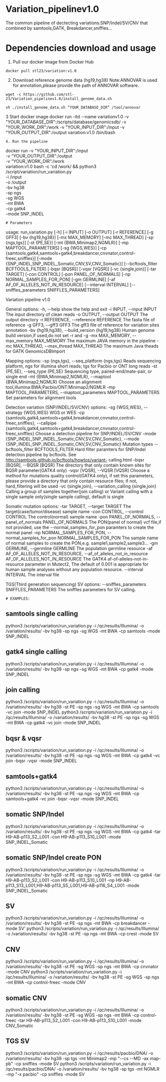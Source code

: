 # Variation_pipelinev1.0
The common pipeline of dectecting variations:SNP/Indel/SV/CNV that combined by samtools,GATK, Breakdancer,sniffles...
# Dependencies download and usage
1. Pull our docker image from Docker Hub 
```
docker pull stl23/variation:v1.0
```
2. Download reference genome data (hg19,hg38) 
Note:ANNOVAR is used for annotation,please provide the path of ANNOVAR software.
```
wget -c https://github.com/stl-23/Variation_pipelinev1.0/install_genome_data.sh

sh ./install_genome_data.sh “YOUR_DATABASE_DIR” /tool/annovar
```
3 Start docker image
docker run -itd --name variationv1.0 -v "YOUR_DATABASE_DIR":/scripts/database/genomicsdb/ -v “YOUR_WORK_DIR”:/work -v "YOUR_INPUT_DIR":/input -v "YOUR_OUTPUT_DIR":/output variation:v1.0 /bin/bash
```
4. Run the pipeline
```
docker run -v "YOUR_INPUT_DIR":/input\
-v "YOUR_OUTPUT_DIR":/output \
-v “YOUR_WORK_DIR”:/work \
variation:v1.0 bash -c 'cd /work/ && python3 /script/variation/run_variation.py \
-i /input \
-o /output \
-bv hg38 \
-sp ngs \
-sg WGS \
-mt BWA \
-cp gatk4 \
-mode SNP_INDEL
```
# Parameters
```
usage: run_variation.py [-h] [-i INPUT] [-o OUTPUT] [-r REFERENCE] [-g GFF3]
                        [-bv {hg19,hg38}] [-mx MAX_MEMORY] [-mc MAX_THREAD]
                        [-sp {ngs,tgs}] [-st {PE,SE}]
                        [-mt {BWA,Minimap2,NGMLR}] [-mp MAPTOOL_PARAMETERS]
                        [-sg {WGS,WES}]
                        [-cp {samtools,gatk4,samtools+gatk4,breakdancer,cnvnator,control-freec,sniffles}]
                        [-mode {SNP_INDEL,SNP_INDEL_Somatic,CNV,SV,CNV_Somatic}]
                        [--bcftools_filter BCFTOOLS_FILTER] [-bqsr [BQSR]]
                        [-vqsr [VQSR]] [-vc {single,join}] [-tar TARGET]
                        [-con CONTROL] [-pon PANEL_OF_NORMALS]
                        [-np NORMAL_SAMPLES_FOR_PON] [-gm GERMLINE]
                        [-af AF_OF_ALLELES_NOT_IN_RESOURCE]
                        [--interval INTERVAL]
                        [--sniffles_parameters SNIFFLES_PARAMETERS]

Variation pipeline v1.0

General options:
  -h, --help            show the help and exit
  -i INPUT, --input INPUT
                        The input directory of clean reads
  -o OUTPUT, --output OUTPUT
                        The output directory
  -r REFERENCE, --reference REFERENCE
                        The fasta file of reference
  -g GFF3, --gff3 GFF3  The gff3 file of reference for variation sites
                        annotation
  -bv {hg19,hg38}, --build_version {hg19,hg38}
                        Human genome build version,if used,do not set -r and
                        -g
  -mx MAX_MEMORY, --max_memory MAX_MEMORY
                        The maximum JAVA memory in the pipeline
  -mc MAX_THREAD, --max_thread MAX_THREAD
                        The maximum Java theads for GATK GenomicsDBImport

Mapping options:
  -sp {ngs,tgs}, --seq_platform {ngs,tgs}
                        Reads sequencing platform, ngs for illumina short
                        reads; tgs for Pacbio or ONT long reads
  -st {PE,SE}, --seq_type {PE,SE}
                        Sequencing type, paired-end/mate-pair, or single end
  -mt {BWA,Minimap2,NGMLR}, --maptool {BWA,Minimap2,NGMLR}
                        Choose an alignment
                        tool,illumina:BWA;Pacbio/ONT:Minimap2/NGMLR
  -mp MAPTOOL_PARAMETERS, --maptool_parameters MAPTOOL_PARAMETERS
                        Set parameters for alignment tools

Detection variation (SNP/INDEL/SV/CNV) options:
  -sg {WGS,WES}, --strategy {WGS,WES}
                        WGS or WES
  -cp {samtools,gatk4,samtools+gatk4,breakdancer,cnvnator,control-freec,sniffles}, --callpipe {samtools,gatk4,samtools+gatk4,breakdancer,cnvnator,control-freec,sniffles}
                        Choose a detection pipeline for SNP/INDEL/SV/CNV
  -mode {SNP_INDEL,SNP_INDEL_Somatic,CNV,SV,CNV_Somatic}, --mode {SNP_INDEL,SNP_INDEL_Somatic,CNV,SV,CNV_Somatic}
                        Mutation types
  --bcftools_filter BCFTOOLS_FILTER
                        Hard filter paramters for SNP/Indel detection pipeline
                        by bcftools. See
                        http://samtools.github.io/bcftools/howtos/variant-
                        calling.html
  -bqsr [BQSR], --BQSR [BQSR]
                        The directory that only contain known sites for BQSR
                        parameter(GATK4 only)
  -vqsr [VQSR], --VQSR [VQSR]
                        Choose a method for mutations quality control(GATK4
                        only), if set this parameters, please provide a
                        directory that only contain resource files; if not,
                        hard_filtering will be used
  -vc {single,join}, --variation_calling {single,join}
                        Calling a group of samples together(join calling) or
                        Variant calling with a single sample only(single
                        sample calling), default is single

Somatic mutation options:
  -tar TARGET, --target TARGET
                        The target(case/tumor/disease) sample name
  -con CONTROL, --control CONTROL
                        The control(normal) sample name
  -pon PANEL_OF_NORMALS, --panel_of_normals PANEL_OF_NORMALS
                        The PON(panel of normal) vcf file,if not provided, use
                        the --normal_samples_for_pon paramters to create the
                        normal panel
  -np NORMAL_SAMPLES_FOR_PON, --normal_samples_for_pon NORMAL_SAMPLES_FOR_PON
                        The sample name of normal samples to create the
                        PON,e.g. sample1,sample2,sample3...
  -gm GERMLINE, --germline GERMLINE
                        The population germline resource
  -af AF_OF_ALLELES_NOT_IN_RESOURCE, --af_of_alleles_not_in_resource AF_OF_ALLELES_NOT_IN_RESOURCE
                        The GATK4 af-of-alleles-not-in-resource parameter in
                        Mutect2, The default of 0.001 is appropriate for human
                        sample analyses without any population resource.
  --interval INTERVAL   The interval file

TGS(Third generation sequencing) SV options:
  --sniffles_parameters SNIFFLES_PARAMETERS
                        The sniffles parameters for SV calling.
```
# EXAMPLES:
```
## samtools single calling
python3 /scripts/variation/run_variation.py -i /qc/results/Illumina/ -o /variation/results/ -bv hg38 -sp ngs -sg WGS -mt BWA -cp samtools -mode SNP_INDEL
## gatk4 single calling
python3 /scripts/variation/run_variation.py -i /qc/results/Illumina/ -o /variation/results/ -bv hg38 -sp ngs -sg WGS -mt BWA -cp gatk4 -mode SNP_INDEL
## join calling
python3 /scripts/variation/run_variation.py -i /qc/results/Illumina/ -o /variation/results/ -bv hg38 -st PE -sp ngs -sg WGS -mt BWA -cp samtools -vc join -mode SNP_INDEL
python3 /scripts/variation/run_variation.py -i /qc/results/Illumina/ -o /variation/results/ -bv hg38 -st PE -sp ngs -sg WGS -mt BWA -cp gatk4 -vc join -mode SNP_INDEL
## bqsr & vqsr
python3 /scripts/variation/run_variation.py -i /qc/results/Illumina/ -o /variation/results/ -bv hg38 -st PE -sp ngs -sg WGS -mt BWA -cp gatk4 -vc join -bqsr -vqsr -mode SNP_INDEL
## samtools+gatk4
python3 /scripts/variation/run_variation.py -i /qc/results/Illumina/ -o /variation/results/ -bv hg38 -st PE -sp ngs -sg WGS -mt BWA -cp samtools+gatk4 -vc join -bqsr -vqsr -mode SNP_INDEL
## somatic SNP/Indel
python3 /scripts/variation/run_variation.py -i /qc/results/Illumina/ -o /variation/results/ -bv hg38 -st PE -sp ngs -sg WGS -mt BWA -cp gatk4 -tar H9-AB-p113_S2_L001 -con H9-AB-p113_S10_L001 -mode SNP_INDEL_Somatic
## somatic SNP/Indel create PON
python3 /scripts/variation/run_variation.py -i /qc/results/Illumina/ -o /variation/results/ -bv hg38 -st PE -sp ngs -sg WGS -mt BWA -cp gatk4 -tar H9-AB-p113_S2_L001 -con H9-AB-p113_S10_L001 -np H9-AB-p113_S13_L001,H9-AB-p113_S5_L001,H9-AB-p116_S4_L001 -mode SNP_INDEL_Somatic
## SV
python3 /scripts/variation/run_variation.py -i /qc/results/Illumina/ -o /variation/results/ -bv hg38 -st PE -sp ngs -mt BWA -cp breakdancer -mode SV'
python3 /scripts/variation/run_variation.py -i /qc/results/Illumina/ -o /variation/results/ -bv hg38 -st PE -sp ngs -mt BWA -cp crest -mode SV
## CNV
python3 /scripts/variation/run_variation.py -i /qc/results/Illumina/ -o /variation/results/ -bv hg38 -st PE -sg WGS -sp ngs -mt BWA -cp cnvnator -mode CNV
python3 /scripts/variation/run_variation.py -i /qc/results/Illumina/ -o /variation/results/ -bv hg38 -st PE -sg WGS -sp ngs -mt BWA -cp control-freec -mode CNV
## somatic CNV 
python3 /scripts/variation/run_variation.py -i /qc/results/Illumina/ -o /variation/results/ -bv hg38 -st PE -sg WGS -sp ngs -mt BWA -cp control-freec -tar H9-AB-p113_S2_L001 -con H9-AB-p113_S10_L001 -mode CNV_Somatic
## TGS SV 
python3 /scripts/variation/run_variation.py -i /qc/results/pacbio/DNA/ -o /variation/results/ -bv hg38 -sp tgs -mt Minimap2 -mp "--cs --MD -ax map-pb" -cp sniffles -mode SV
python3 /scripts/variation/run_variation.py -i /qc/results/pacbio/DNA/ -o /variation/results/ -bv hg38 -sp tgs -mt NGMLR -mp "-x pacbio" -cp sniffles -mode SV
```
